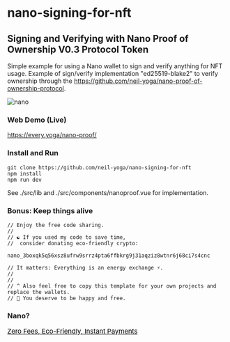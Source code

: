 # nano-signing-for-nft

## Signing and Verifying with Nano Proof of Ownership V0.3 Protocol Token
Simple example for using a Nano wallet to sign and verify anything for NFT usage. Example of sign/verify implementation "ed25519-blake2" to verify ownership through the https://github.com/neil-yoga/nano-proof-of-ownership-protocol. 

![nano](demo-web3.gif)

### Web Demo (Live)
https://every.yoga/nano-proof/

### Install and Run
```
git clone https://github.com/neil-yoga/nano-signing-for-nft
npm install
npm run dev
```
See ./src/lib and ./src/components/nanoproof.vue for implementation.

### Bonus: Keep things alive
```
// Enjoy the free code sharing. 
//
// ☯️ If you used my code to save time,
//  consider donating eco-friendly crypto:
```

```
nano_3boxqk5q56xsz8ufrw9srrz4pta6ffbkrg9j31aqziz8wtnr6j68ci7s4cnc
```

```
// It matters: Everything is an energy exchange ⚡.
//
//
// ^ Also feel free to copy this template for your own projects and replace the wallets.
// 🙏 You deserve to be happy and free.
```

### Nano?
<a style="color:black;font-size:15px;" href="https://nano.org">Zero Fees, Eco-Friendly, Instant Payments</a>


